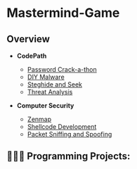 <h1>Mastermind-Game</h1>

<h2> Overview </h2>

- <b>CodePath</b>
  - [Password Crack-a-thon](https://docs.google.com/document/d/13w35WJgLxtl9jfvrdlj_-yvGYlBRlslouxtqCOc80YI/edit?usp=sharing)
  - [DIY Malware](https://docs.google.com/document/d/1j_5fDWFwAPINAFh2-8T6_9CpztUvUeF2ackXZbZLEd4/edit?usp=sharing)
  - [Steghide and Seek](https://docs.google.com/document/d/1GvWicZm2ne4IeevihtJzr0lgWQNPOrAOO0f54LYtS3s/edit?usp=sharing)
  - [Threat Analysis](https://docs.google.com/document/d/1pJbmp5YL7tz2-z_5DFRqX7j_TBxE-nOUx2t_tAimUxM/edit?usp=sharing)
    
- <b>Computer Security</b>
  - [Zenmap](https://drive.google.com/drive/folders/1YBB4Z4N5Qs26urcu7XNMlFM4RuUEBNfy?usp=sharing)
  - [Shellcode Development](https://drive.google.com/drive/folders/1LJiGHJxMSbvn_1SD7IupeHRxSr3NGuTr?usp=sharing)
  - [Packet Sniffing and Spoofing](https://drive.google.com/drive/folders/18NCE0ClZn5Yk4lcBh-1Aegh-54pg1nzC?usp=share_link)

<h2> 👩🏾‍💻 Programming  Projects:</h2>
